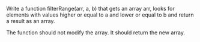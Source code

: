 Write a function filterRange(arr, a, b) that gets an array arr, looks for elements with values higher or equal to a and lower or equal to b and return a result as an array.

The function should not modify the array. It should return the new array.